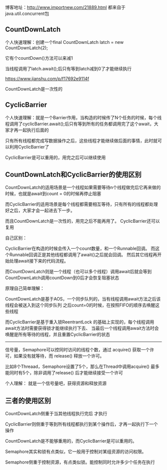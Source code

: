 博客地址：http://www.importnew.com/21889.html
都来自于java.util.concurrent包

CountDownLatch
---------
个人快速理解：创建一个final CountDownLatch latch = new CountDownLatch(2);

它有个countDown()方法可以来减1

当线程调用了latch.await();后只有等到latch减到0了才能继续执行

https://www.jianshu.com/p/f17692e9114f

CountDownLatch是一次性的

CyclicBarrier
-------------

个人快速理解：就是一个Barrier作用，当构造的时候传了N个任务的时候，每个线程调用了cyclicBarrier.await();后只有等到所有的任务都调用完了这个await，大家才再一起执行后面的

只有所有线程都完成写数据操作之后，这些线程才能继续做后面的事情，此时就可以利用CyclicBarrier了

CyclicBarrier是可以重用的，用完之后可以继续使用


CountDownLatch和CyclicBarrier的使用区别
-----
CountDownLatch的适用场景是一个线程如果需要等待n个线程做完后它再来做的时候，也就是await到count = 0的时候再停止阻塞

而CyclicBarrier的适用场景是每个线程都需要相互等待，只有所有的线程都处理好之后，大家才会一起进去下一步。

而且CountDownLatch是一次性的，用完之后不能再用了。
CyclicBarrier还可以复用


自己区别：

CyclicBarrier在构造的时候会传入一个count数量，和一个Runnable回调。
而这个Runnable回调正是其他线程都调用了await()之后就会回调。
然后其它线程再开始处理await接下来的代码流程。

而CountDownLatch则是一个线程（也可以多个线程）调用await后就会等到CountDownLatch调用countDown到0后才会恢复阻塞状态


原理自己简单理解：

CountDownLatch是基于AOS，一个同步队列的，当有线程调用await方法之后该线程会被送入到这个同步队列
之后count=0的时候，在按照FIFO的顺序去唤醒这些线程

而CyclicBarrier是基于重入锁ReentrantLock 的基础上实现的，每个线程调用await方法时需要获得锁才能继续执行下去、
当最后一个线程调用await方法时会唤醒是所有等待的线程，并且重置CyclicBarrier的状态


---------
 信号量，Semaphore可以控同时访问的线程个数，通过 acquire() 获取一个许可，如果没有就等待，而 release() 释放一个许可。

 比如8个Threaad，Semaphore设置了5个，那么在Thread中调用acquire() 最多能同时有5个，除非调用了release() 后才能继续接受一个许可


个人理解：
就是一个信号量吧，获得资源和释放资源

 三者的使用区别
 ---
 CountDownLatch侧重于当其他线程执行完后 才执行

 CyclicBarrier则侧重于等到所有线程都执行到某个操作后，才再一起执行下一个操作

 CountDownLatch是不能够重用的，而CyclicBarrier是可以重用的。

 Semaphore其实和锁有点类似，它一般用于控制对某组资源的访问权限。

 Semaphore侧重于控制资源，有点类似锁。能控制同时允许多少个任务在执行
